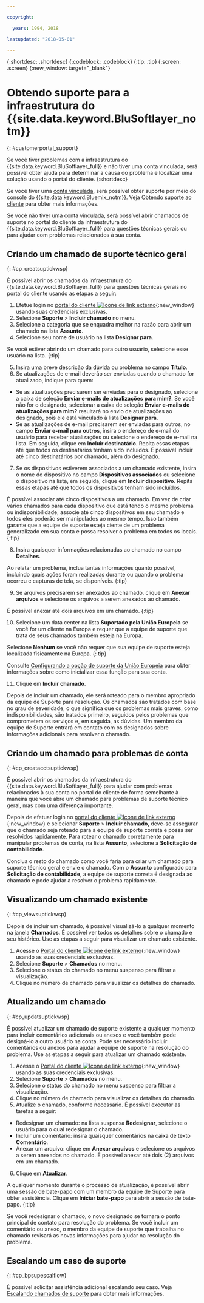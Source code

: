 ```yaml
---

copyright:

  years: 1994, 2018

lastupdated: "2018-05-01"

---
```


{:shortdesc: .shortdesc}
{:codeblock: .codeblock}
{:tip: .tip}
{:screen: .screen}
{:new_window: target="_blank"}


# Obtendo suporte para a infraestrutura do {{site.data.keyword.BluSoftlayer_notm}}
{: #customerportal_support}

Se você tiver problemas com a infraestrutura do {{site.data.keyword.BluSoftlayer_full}} e não tiver uma conta vinculada, será possível obter ajuda para determinar a causa do problema e localizar uma solução usando o portal do cliente.
{:shortdesc}

Se você tiver uma [conta vinculada](/docs/account/softlayerlink.html#link_user_accounts), será possível obter suporte por meio do console do {{site.data.keyword.Bluemix_notm}}. Veja [Obtendo suporte ao cliente](/docs/get-support/howtogetsupport.html) para obter mais informações.

Se você não tiver uma conta vinculada, será possível abrir chamados de suporte no portal do cliente da infraestrutura do {{site.data.keyword.BluSoftlayer_full}} para questões técnicas gerais ou para ajudar com problemas relacionados à sua conta.

## Criando um chamado de suporte técnico geral
{: #cp_creatsuptickwsp}

É possível abrir os chamados da infraestrutura do {{site.data.keyword.BluSoftlayer_full}} para questões técnicas gerais no portal do cliente usando as etapas a seguir:

1. Efetue login no [portal do cliente ![Ícone de link externo](../icons/launch-glyph.svg)](https://control.softlayer.com/){:new_window} usando suas credenciais exclusivas.
2. Selecione **Suporte** > **Incluir chamado** no menu.
3. Selecione a categoria que se enquadra melhor na razão para abrir um chamado na lista **Assunto**.
4. Selecione seu nome de usuário na lista **Designar para**.<br/>

  Se você estiver abrindo um chamado para outro usuário, selecione esse usuário na lista.
  {:tip}

5. Insira uma breve descrição da dúvida ou problema no campo **Título**.
6. Se atualizações de e-mail deverão ser enviadas quando o chamado for atualizado, indique para quem:
  * Se as atualizações precisarem ser enviadas para o designado, selecione a caixa de seleção **Enviar e-mails de atualizações para mim?**. Se você não for o designado, selecionar a caixa de seleção **Enviar e-mails de atualizações para mim?** resultará no envio de atualizações ao designado, pois ele está vinculado à lista **Designar para**.
  * Se as atualizações de e-mail precisarem ser enviadas para outros, no campo **Enviar e-mail para outros**, insira o endereço de e-mail do usuário para receber atualizações ou selecione o endereço de e-mail na lista. Em seguida, clique em **Incluir destinatário**. Repita essas etapas até que todos os destinatários tenham sido incluídos. É possível incluir até cinco destinatários por chamado, além do designado.
7. Se os dispositivos estiverem associados a um chamado existente, insira o nome do dispositivo no campo **Dispositivos associados** ou selecione o dispositivo na lista, em seguida, clique em **Incluir dispositivo**. Repita essas etapas até que todos os dispositivos tenham sido incluídos.

  É possível associar até cinco dispositivos a um chamado. Em vez de criar vários chamados para cada dispositivo que está tendo o mesmo problema ou indisponibilidade, associe até cinco dispositivos em seu chamado e todos eles poderão ser manipulados ao mesmo tempo. Isso também garante que a equipe de suporte esteja ciente de um problema generalizado em sua conta e possa resolver o problema em todos os locais.
  {:tip}

8. Insira quaisquer informações relacionadas ao chamado no campo **Detalhes**.

  Ao relatar um problema, inclua tantas informações quanto possível, incluindo quais ações foram realizadas durante ou quando o problema ocorreu e capturas de tela, se disponíveis.
  {:tip}

9. Se arquivos precisarem ser anexados ao chamado, clique em **Anexar arquivos** e selecione os arquivos a serem anexados ao chamado.

  É possível anexar até dois arquivos em um chamado.
  {:tip}

10. Selecione um data center na lista **Suportado pela União Europeia** se você for um cliente na Europa e requer que a equipe de suporte que trata de seus chamados também esteja na Europa.

  Selecione **Nenhum** se você não requer que sua equipe de suporte esteja localizada fisicamente na Europa.
  {: tip}

  Consulte [Configurando a opção de suporte da União Europeia](/docs/customer-portal/cpmanuserprof.html#cp_seteusupported) para obter informações sobre como inicializar essa função para sua conta.

11. Clique em **Incluir chamado**.

Depois de incluir um chamado, ele será roteado para o membro apropriado da equipe de Suporte para resolução. Os chamados são tratados com base no grau de severidade, o que significa que os problemas mais graves, como indisponibilidades, são tratados primeiro, seguidos pelos problemas que comprometem os serviços e, em seguida, as dúvidas. Um membro da equipe de Suporte entrará em contato com os designados sobre informações adicionais para resolver o chamado.

## Criando um chamado para problemas de conta
{: #cp_creatacctsuptickwsp}

É possível abrir os chamados da infraestrutura do {{site.data.keyword.BluSoftlayer_full}} para ajudar com problemas relacionados à sua conta no portal do cliente de forma semelhante à maneira que você abre um chamado para problemas de suporte técnico geral, mas com uma diferença importante.  

Depois de efetuar login no [portal do cliente ![Ícone de link externo](../icons/launch-glyph.svg)](https://control.softlayer.com/){:new_window} e selecionar **Suporte** > **Incluir chamado**, deve-se assegurar que o chamado seja roteado para a equipe de suporte correta e possa ser resolvidos rapidamente. Para rotear o chamado corretamente para manipular problemas de conta, na lista **Assunto**, selecione a **Solicitação de contabilidade**.

Conclua o resto do chamado como você faria para criar um chamado para suporte técnico geral e envie o chamado. Com o **Assunto** configurado para **Solicitação de contabilidade**, a equipe de suporte correta é designada ao chamado e pode ajudar a resolver o problema rapidamente.

## Visualizando um chamado existente
{: #cp_viewsuptickwsp}

Depois de incluir um chamado, é possível visualizá-lo a qualquer momento na janela **Chamados**. É possível ver todos os detalhes sobre o chamado e seu histórico. Use as etapas a seguir para visualizar um chamado existente.

1. Acesse o [Portal do cliente ![Ícone de link externo](../icons/launch-glyph.svg)](https://control.softlayer.com/){:new_window} usando as suas credenciais exclusivas.
2. Selecione **Suporte** > **Chamados** no menu.
3. Selecione o status do chamado no menu suspenso para filtrar a visualização.
4. Clique no número de chamado para visualizar os detalhes do chamado.

## Atualizando um chamado
{: #cp_updatsuptickwsp}

É possível atualizar um chamado de suporte existente a qualquer momento para incluir comentários adicionais ou anexos e você também pode designá-lo a outro usuário na conta. Pode ser necessário incluir comentários ou anexos para ajudar a equipe de suporte na resolução do problema. Use as etapas a seguir para atualizar um chamado existente.

1. Acesse o [Portal do cliente ![Ícone de link externo](../icons/launch-glyph.svg)](https://control.softlayer.com/){:new_window} usando as suas credenciais exclusivas.
2. Selecione **Suporte** > **Chamados** no menu.
3. Selecione o status do chamado no menu suspenso para filtrar a visualização.
4. Clique no número de chamado para visualizar os detalhes do chamado.
5. Atualize o chamado, conforme necessário. É possível executar as tarefas a seguir:
  * Redesignar um chamado: na lista suspensa **Redesignar**, selecione o usuário para o qual redesignar o chamado.   
  * Incluir um comentário: insira quaisquer comentários na caixa de texto **Comentário**.
  * Anexar um arquivo: clique em **Anexar arquivos** e selecione os arquivos a serem anexados no chamado. É possível anexar até dois (2) arquivos em um chamado.
6. Clique em **Atualizar**.

  A qualquer momento durante o processo de atualização, é possível abrir uma sessão de bate-papo com um membro da equipe de Suporte para obter assistência. Clique em **Iniciar bate-papo** para abrir a sessão de bate-papo.
  {:tip}

Se você redesignar o chamado, o novo designado se tornará o ponto principal de contato para resolução do problema. Se você incluir um comentário ou anexo, o membro da equipe de suporte que trabalha no chamado revisará as novas informações para ajudar na resolução do problema.

## Escalando um caso de suporte
{: #cp_bpsupescalflow}

É possível solicitar assistência adicional escalando seu caso. Veja [Escalando chamados de suporte](/docs/get-support/quicktickresp.html#escalation) para obter mais informações.
